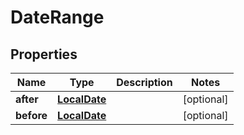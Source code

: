 
# DateRange

## Properties
Name | Type | Description | Notes
------------ | ------------- | ------------- | -------------
**after** | [**LocalDate**](LocalDate.md) |  |  [optional]
**before** | [**LocalDate**](LocalDate.md) |  |  [optional]




